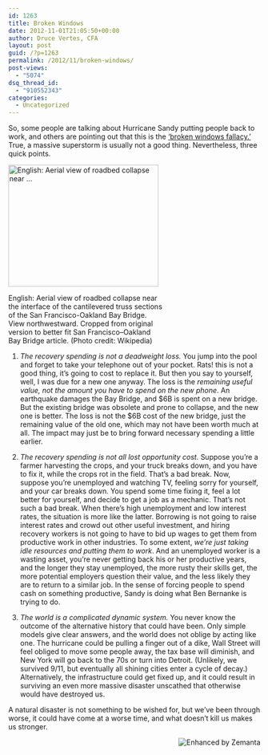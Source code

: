 ```yaml
---
id: 1263
title: Broken Windows
date: 2012-11-01T21:05:50+00:00
author: Druce Vertes, CFA
layout: post
guid: /?p=1263
permalink: /2012/11/broken-windows/
post-views:
  - "5074"
dsq_thread_id:
  - "910552343"
categories:
  - Uncategorized
---
```

So, some people are talking about Hurricane Sandy putting people back to work, and others are pointing out that this is the [&#8216;broken windows fallacy.&#8217;](https://www.google.com/search?q=broken+windows+fallacy+hurricane+sandy "Google search") True, a massive superstorm is usually not a good thing. Nevertheless, three quick points.

<div style="width: 310px" class="wp-caption alignright">
  <a href="http://commons.wikipedia.org/wiki/File:Bay_Bridge_collapse_2.jpg" target="_blank"><img class="zemanta-img-inserted zemanta-img-configured" title="English: Aerial view of roadbed collapse near ..." src="http://upload.wikimedia.org/wikipedia/commons/thumb/9/9d/Bay_Bridge_collapse_2.jpg/300px-Bay_Bridge_collapse_2.jpg" alt="English: Aerial view of roadbed collapse near ..." width="300" height="243" /></a>
  
  <p class="wp-caption-text">
    English: Aerial view of roadbed collapse near the interface of the cantilevered truss sections of the San Francisco-Oakland Bay Bridge. View northwestward. Cropped from original version to better fit San Francisco–Oakland Bay Bridge article. (Photo credit: Wikipedia)
  </p>
</div>

  
<!--more-->

  
1) _The recovery spending is not a deadweight loss._ You jump into the pool and forget to take your telephone out of your pocket. Rats! this is not a good thing, it&#8217;s going to cost to replace it. But then you say to yourself, well, I was due for a new one anyway. The loss is the _remaining useful value, not the amount you have to spend on the new phone_. An earthquake damages the Bay Bridge, and $6B is spent on a new bridge. But the existing bridge was obsolete and prone to collapse, and the new one is better. The loss is not the $6B cost of the new bridge, just the remaining value of the old one, which may not have been worth much at all. The impact may just be to bring forward necessary spending a little earlier.

2) _The recovery spending is not all lost opportunity cost._ Suppose you&#8217;re a farmer harvesting the crops, and your truck breaks down, and you have to fix it, while the crops rot in the field. That&#8217;s a bad break. Now, suppose you&#8217;re unemployed and watching TV, feeling sorry for yourself, and your car breaks down. You spend some time fixing it, feel a lot better for yourself, and decide to get a job as a mechanic. That&#8217;s not such a bad break. When there&#8217;s high unemployment and low interest rates, the situation is more like the latter. Borrowing is not going to raise interest rates and crowd out other useful investment, and hiring recovery workers is not going to have to bid up wages to get them from productive work in other industries. To some extent, _we&#8217;re just taking idle resources and putting them to work_. And an unemployed worker is a wasting asset, you&#8217;re never getting back his or her productive years, and the longer they stay unemployed, the more rusty their skills get, the more potential employers question their value, and the less likely they are to return to a similar job. In the sense of forcing people to spend cash on something productive, Sandy is doing what Ben Bernanke is trying to do. 

3) _The world is a complicated dynamic system._ You never know the outcome of the alternative history that could have been. Only simple models give clear answers, and the world does not oblige by acting like one. The hurricane could be pulling a finger out of a dike, Wall Street will feel obliged to move some people away, the tax base will diminish, and New York will go back to the 70s or turn into Detroit. (Unlikely, we survived 9/11, but eventually all shining cities enter a cycle of decay.) Alternatively, the infrastructure could get fixed up, and it could result in surviving an even more massive disaster unscathed that otherwise would have destroyed us.

A natural disaster is not something to be wished for, but we&#8217;ve been through worse, it could have come at a worse time, and what doesn&#8217;t kill us makes us stronger.

<div class="zemanta-pixie" style="margin-top: 10px; height: 15px;">
  <a class="zemanta-pixie-a" title="Enhanced by Zemanta" href="http://www.zemanta.com/?px"><img class="zemanta-pixie-img" style="border: none; float: right;" src="http://img.zemanta.com/zemified_e.png?x-id=514273cf-566f-46ee-8c3e-5f59233d1e51" alt="Enhanced by Zemanta" /></a>
</div>